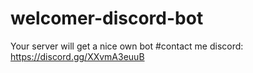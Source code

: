 # welcomer-discord-bot
Your server will get a nice own bot
#contact me
discord: https://discord.gg/XXvmA3euuB

